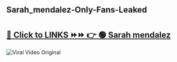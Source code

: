 
 ## Sarah_mendalez-Only-Fans-Leaked

# <h2><a href="https://clipsfans.com/Sarah_mendalez&ref=git">🔗 Click to LINKS ⏩⏩ 👉 🟢 Sarah mendalez </a></h2>

<a href="https://clipsfans.com/Sarah_mendalez&ref=git" rel="nofollow" data-target="animated-image.originalLink"><img src="https://i.ibb.co.com/xMMVF88/686577567.gif" alt="Viral Video Original" style="max-width: 100%; display: inline-block;" data-target="animated-image.originalImage"></a>
